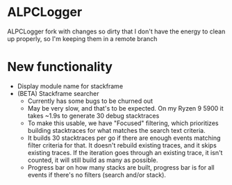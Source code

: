 # ALPCLogger
ALPCLogger fork with changes so dirty that I don't have the energy to clean up properly, so I'm keeping them in a remote branch

# New functionality
- Display module name for stackframe
- (BETA) Stackframe searcher
	- Currently has some bugs to be churned out
   	- May be very slow, and that's to be expected. On my Ryzen 9 5900 it takes ~1.9s to generate 30 debug stacktraces
	- To make this usable, we have "Focused" filtering, which prioritizes building stacktraces for what matches the search text criteria.
	- It builds 30 stacktraces per go if there are enough events matching filter criteria for that. It doesn't rebuild existing traces, and it skips existing traces. If the iteration goes through an existing trace, it isn't counted, it will still build as many as possible.
	- Progress bar on how many stacks are built, progress bar is for all events if there's no filters (search and/or stack).